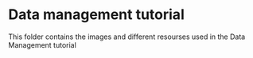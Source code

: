 # Data management tutorial

This folder contains the images and different resourses used in the Data Management tutorial
